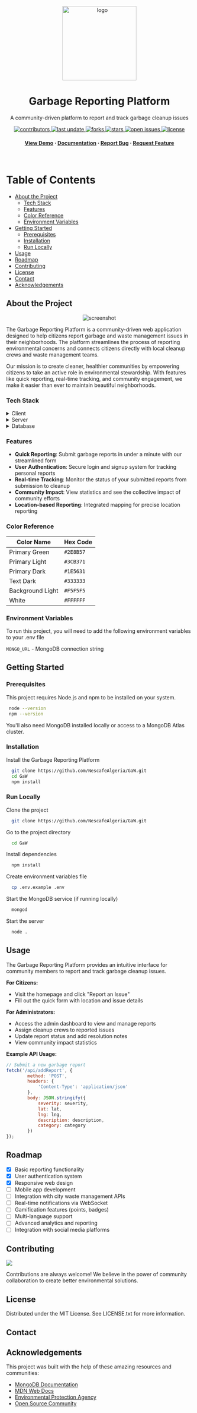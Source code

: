 
<div align="center">

  <img src="img/logo.png" alt="logo" width="200" height="auto" />
  <h1>Garbage Reporting Platform</h1>
  
  <p>
    A community-driven platform to report and track garbage cleanup issues
  </p>

  
<!-- Badges -->
<p>
  <a href="https://github.com/NescafeAlgeria/GaW/graphs/contributors">
    <img src="https://img.shields.io/github/contributors/NescafeAlgeria/GaW" alt="contributors" />
  </a>
  <a href="">
    <img src="https://img.shields.io/github/last-commit/NescafeAlgeria/GaW" alt="last update" />
  </a>
  <a href="https://github.com/NescafeAlgeria/GaW/network/members">
    <img src="https://img.shields.io/github/forks/NescafeAlgeria/GaW" alt="forks" />
  </a>
  <a href="https://github.com/NescafeAlgeria/GaW/stargazers">
    <img src="https://img.shields.io/github/stars/NescafeAlgeria/GaW" alt="stars" />
  </a>
  <a href="https://github.com/NescafeAlgeria/GaW/issues/">
    <img src="https://img.shields.io/github/issues/NescafeAlgeria/GaW" alt="open issues" />
  </a>
  <a href="https://github.com/NescafeAlgeria/GaW/blob/master/LICENSE">
    <img src="https://img.shields.io/github/license/NescafeAlgeria/GaW.svg" alt="license" />
  </a>
</p>
   
<h4>
    <a href="https://github.com/NescafeAlgeria/GaW/">View Demo</a>
  <span> · </span>
    <a href="https://github.com/NescafeAlgeria/GaW">Documentation</a>
  <span> · </span>
    <a href="https://github.com/NescafeAlgeria/GaW/issues/">Report Bug</a>
  <span> · </span>
    <a href="https://github.com/NescafeAlgeria/GaW/issues/">Request Feature</a>
  </h4>
</div>

<br />

<!-- Table of Contents -->
# Table of Contents

- [About the Project](#about-the-project)
  * [Tech Stack](#tech-stack)
  * [Features](#features)
  * [Color Reference](#color-reference)
  * [Environment Variables](#environment-variables)
- [Getting Started](#getting-started)
  * [Prerequisites](#prerequisites)
  * [Installation](#installation)
  * [Run Locally](#run-locally)
- [Usage](#usage)
- [Roadmap](#roadmap)
- [Contributing](#contributing)
- [License](#license)
- [Contact](#contact)
- [Acknowledgements](#acknowledgements)
  

<!-- About the Project -->
## About the Project

<div align="center"> 
  <img src="img/ss.png" alt="screenshot" />
</div>

The Garbage Reporting Platform is a community-driven web application designed to help citizens report garbage and waste management issues in their neighborhoods. The platform streamlines the process of reporting environmental concerns and connects citizens directly with local cleanup crews and waste management teams.

Our mission is to create cleaner, healthier communities by empowering citizens to take an active role in environmental stewardship. With features like quick reporting, real-time tracking, and community engagement, we make it easier than ever to maintain beautiful neighborhoods.

<!-- TechStack -->
### Tech Stack

<details>
  <summary>Client</summary>
  <ul>
    <li><a href="https://developer.mozilla.org/en-US/docs/Web/HTML">HTML5</a></li>
    <li><a href="https://developer.mozilla.org/en-US/docs/Web/CSS">CSS3</a></li>
    <li><a href="https://developer.mozilla.org/en-US/docs/Web/JavaScript">JavaScript</a></li>
  </ul>
</details>

<details>
  <summary>Server</summary>
  <ul>
    <li><a href="https://nodejs.org/">Node.js</a></li>
  </ul>
</details>

<details>
<summary>Database</summary>
  <ul>
    <li><a href="https://www.mongodb.com/">MongoDB</a></li>
  </ul>
</details>

<!-- <details>
<summary>Authentication</summary>
  <ul>
    <li><a href="https://jwt.io/">JSON Web Tokens</a></li>
  </ul>
</details> -->

<!-- Features -->
### Features

- **Quick Reporting**: Submit garbage reports in under a minute with our streamlined form
- **User Authentication**: Secure login and signup system for tracking personal reports
- **Real-time Tracking**: Monitor the status of your submitted reports from submission to cleanup
- **Community Impact**: View statistics and see the collective impact of community efforts
- **Location-based Reporting**: Integrated mapping for precise location reporting
<!-- Color Reference -->
### Color Reference

| Color Name       | Hex Code  |
| ---------------- | --------- |
| Primary Green    | `#2E8B57` |
| Primary Light    | `#3CB371` |
| Primary Dark     | `#1E5631` |
| Text Dark        | `#333333` |
| Background Light | `#F5F5F5` |
| White            | `#FFFFFF` |


<!-- Env Variables -->
### Environment Variables

To run this project, you will need to add the following environment variables to your .env file

`MONGO_URL` - MongoDB connection string

<!-- Getting Started -->
## Getting Started

<!-- Prerequisites -->
### Prerequisites

This project requires Node.js and npm to be installed on your system.

```bash
 node --version
 npm --version
```

You'll also need MongoDB installed locally or access to a MongoDB Atlas cluster.

<!-- Installation -->
### Installation

Install the Garbage Reporting Platform

```bash
  git clone https://github.com/NescafeAlgeria/GaW.git
  cd GaW
  npm install
```

<!-- Run Locally -->
### Run Locally

Clone the project

```bash
  git clone https://github.com/NescafeAlgeria/GaW.git
```

Go to the project directory

```bash
  cd GaW
```

Install dependencies

```bash
  npm install
```

Create environment variables file

```bash
  cp .env.example .env
```

Start the MongoDB service (if running locally)

```bash
  mongod
```

Start the server

```bash
  node .
```

<!-- Usage -->
## Usage

The Garbage Reporting Platform provides an intuitive interface for community members to report and track garbage cleanup issues.

**For Citizens:**
- Visit the homepage and click "Report an Issue"
- Fill out the quick form with location and issue details

**For Administrators:**
- Access the admin dashboard to view and manage reports
- Assign cleanup crews to reported issues
- Update report status and add resolution notes
- View community impact statistics

**Example API Usage:**

```javascript
// Submit a new garbage report
fetch('/api/addReport', {
        method: 'POST',
        headers: {
            'Content-Type': 'application/json'
        },
        body: JSON.stringify({
            severity: severity,
            lat: lat,
            lng: lng,
            description: description,
            category: category
        })
});
```

<!-- Roadmap -->
## Roadmap

* [x] Basic reporting functionality
* [x] User authentication system
* [x] Responsive web design
* [ ] Mobile app development
* [ ] Integration with city waste management APIs
* [ ] Real-time notifications via WebSocket
* [ ] Gamification features (points, badges)
* [ ] Multi-language support
* [ ] Advanced analytics and reporting
* [ ] Integration with social media platforms

<!-- Contributing -->
## Contributing

<a href="https://github.com/NescafeAlgeria/GaW/graphs/contributors">
  <img src="https://contrib.rocks/image?repo=NescafeAlgeria/GaW" />
</a>

Contributions are always welcome! We believe in the power of community collaboration to create better environmental solutions.

<!-- Code of Conduct
### Code of Conduct

Please read the [Code of Conduct](https://github.com/NescafeAlgeria/GaW/blob/master/CODE_OF_CONDUCT.md) -->

<!-- License -->
## License

Distributed under the MIT License. See LICENSE.txt for more information.

<!-- Contact -->
## Contact
<!-- 
Project Maintainer - [@your_twitter](https://twitter.com/your_twitter) - your.email@example.com

Project Link: [https://github.com/NescafeAlgeria/GaW](https://github.com/NescafeAlgeria/GaW) -->

<!-- Acknowledgments -->
## Acknowledgements

This project was built with the help of these amazing resources and communities:


 - [MongoDB Documentation](https://docs.mongodb.com/)
 - [MDN Web Docs](https://developer.mozilla.org/)
 - [Environmental Protection Agency](https://www.epa.gov/)
 - [Open Source Community](https://opensource.org/)